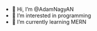 - 👋 Hi, I’m @AdamNagyAN
- 👀 I’m interested in programming
- 🌱 I’m currently learning MERN

<!---
AdamNagyAN/AdamNagyAN is a ✨ special ✨ repository because its `README.md` (this file) appears on your GitHub profile.
You can click the Preview link to take a look at your changes.
--->
